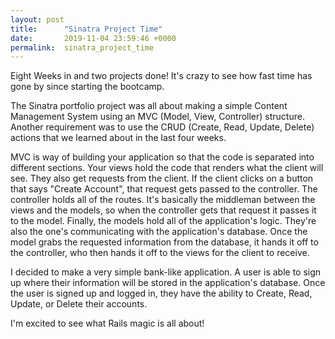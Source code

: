 ```yaml
---
layout: post
title:      "Sinatra Project Time"
date:       2019-11-04 23:59:46 +0000
permalink:  sinatra_project_time
---
```



Eight Weeks in and two projects done! It's crazy to see how fast time has gone by since starting the bootcamp. 

The Sinatra portfolio project was all about making a simple Content Management System using an MVC (Model, View, Controller) structure. Another requirement was to use the CRUD (Create, Read, Update, Delete) actions that we learned about in the last four weeks. 

MVC is way of building your application so that the code is separated into different sections. Your views hold the code that renders what the client will see. They also get requests from the client. If the client clicks on a button that says "Create Account", that request gets passed to the controller. The controller holds all of the routes. It's basically the middleman between the views and the models, so when the controller gets that request it passes it to the model. Finally, the models hold all of the application's logic. They're also the one's communicating with the application's database. Once the model grabs the requested information from the database, it hands it off to the controller, who then hands it off to the views for the client to receive. 

I decided to make a very simple bank-like application. A user is able to sign up where their information will be stored in the application's database. Once the user is signed up and logged in, they have the ability to Create, Read, Update, or Delete their accounts. 

I'm excited to see what Rails magic is all about!



